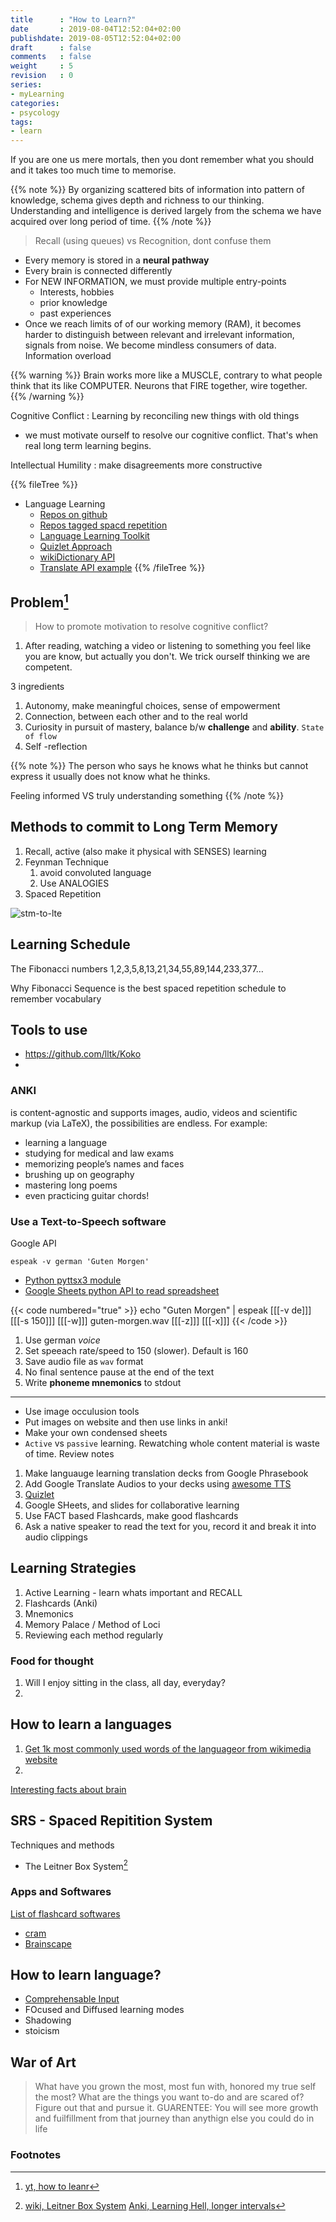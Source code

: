 ```yaml
---
title      : "How to Learn?"
date       : 2019-08-04T12:52:04+02:00
publishdate: 2019-08-05T12:52:04+02:00
draft      : false
comments   : false
weight     : 5
revision   : 0
series:
- myLearning
categories:
- psycology
tags:
- learn
---
```


If you are one us mere mortals, then you dont remember what you should and it takes too much time to memorise.

{{% note %}}
By organizing scattered bits of information into pattern of knowledge, schema gives
depth and richness to our thinking.
Understanding and intelligence is derived largely from the schema we have acquired
over long period of time.
{{% /note %}}

> Recall (using queues) vs Recognition, dont confuse them
<!-- more -->

* Every memory is stored in a **neural pathway**
* Every brain is connected differently
* For NEW INFORMATION, we must provide multiple entry-points
  * Interests, hobbies
  * prior knowledge
  * past experiences
* Once we reach limits of of our working memory (RAM), it becomes harder to distinguish between relevant
  and irrelevant information, signals from noise. We become mindless consumers of data. Information overload

{{% warning %}}
Brain works more like a MUSCLE, contrary to what people think that its like COMPUTER.
Neurons that FIRE together, wire together.
{{% /warning %}}

Cognitive Conflict
: Learning by reconciling new things with old things
* we must motivate ourself to resolve our cognitive conflict. That's when real long term learning begins.

Intellectual Humility
: make disagreements more constructive

{{% fileTree %}}
* Language Learning
  * [Repos on github](https://github.com/topics/language-learning)
  * [Repos tagged spacd repetition](https://github.com/topics/spaced-repetition)
  * [Language Learning Toolkit](https://github.com/lltk/lltk)
  * [Quizlet Approach](https://medium.com/tech-quizlet/spaced-repetition-for-all-cognitive-science-meets-big-data-in-a-procrastinating-world-59e4d2c8ede1)
  * [wikiDictionary API](https://en.wiktionary.org/w/api.php)
  * [Translate API example](https://www.chlehr.com/blog/2019-05-01-build-your-own-translator-with-vue/)
{{% /fileTree %}}

## Problem[^1]

> How to promote motivation to resolve cognitive conflict?

1. After reading, watching a video or listening to something you feel like you are know, but actually you don't. We trick ourself thinking we are competent.

3 ingredients

1. Autonomy, make meaningful choices, sense of empowerment
2. Connection, between each other and to the real world
3. Curiosity in pursuit of mastery, balance b/w **challenge** and **ability**. `State of flow`
4. Self -reflection

{{% note %}}
The person who says he knows what he thinks but cannot express it usually does not know what he thinks.

Feeling informed VS truly understanding something
{{% /note %}}

## Methods to commit to Long Term Memory

1. Recall, active (also make it physical with SENSES) learning
2. Feynman Technique
   1. avoid convoluted language
   2. Use ANALOGIES
3. Spaced Repetition

![stm-to-lte](stm-to-lte.png)

## Learning Schedule

The Fibonacci numbers 1,2,3,5,8,13,21,34,55,89,144,233,377…

Why Fibonacci Sequence is the best spaced repetition schedule to remember vocabulary

## Tools to use

* https://github.com/lltk/Koko
*


### ANKI

is content-agnostic and supports images, audio, videos and scientific markup (via LaTeX), the possibilities are endless. For example:

* learning a language
* studying for medical and law exams
* memorizing people’s names and faces
* brushing up on geography
* mastering long poems
* even practicing guitar chords!

### Use a Text-to-Speech software

Google API

```
espeak -v german 'Guten Morgen'
```
* [Python pyttsx3 module](https://pypi.org/project/pyttsx3/)
* [Google Sheets python API to read spreadsheet](https://developers.google.com/sheets/api/quickstart/python)

{{< code numbered="true" >}}
echo "Guten Morgen" | espeak [[[-v de]]] [[[-s 150]]] [[[-w]]] guten-morgen.wav [[[-z]]] [[[-x]]]
{{< /code >}}

1. Use german $voice$
2. Set speeach rate/speed to 150 (slower). Default is 160
3. Save audio file as `wav` format
4. No final sentence pause at the end of the text
5. Write **phoneme mnemonics** to stdout


---

* Use image occulusion tools
* Put images on website and then use links in anki!
* Make your own condensed sheets
* `Active` vs `passive` learning. Rewatching whole content material is waste of time. Review notes
1. Make languauge learning translation decks from Google Phrasebook
2. Add Google Translate Audios to your decks using [awesome TTS](https://ankiweb.net/shared/info/301952613)
3. [Quizlet](https://quizlet.com/)
4. Google SHeets, and slides for collaborative learning
5. Use FACT based Flashcards, make good flashcards
6. Ask a native speaker to read the text for you, record it and break it into audio clippings

## Learning Strategies

1. Active Learning - learn whats important and RECALL
2. Flashcards (Anki)
3. Mnemonics
4. Memory Palace / Method of Loci
5. Reviewing each method regularly

### Food for thought

1. Will I enjoy sitting in the class, all day, everyday?
2.

## How to learn a languages

1. [Get 1k most commonly used words of the language](https://1000mostcommonwords.com/1000-most-common-german-words/)[or from wikimedia website](https://en.wiktionary.org/wiki/Wiktionary:Frequency_lists#German)
2.

[Interesting facts about brain](https://faculty.washington.edu/chudler/ffacts.html)

## SRS - Spaced Repitition System

Techniques and methods

+ The Leitner Box System[^2]

### Apps and Softwares

[List of flashcard softwares](https://en.wikipedia.org/wiki/List_of_flashcard_software)

+ [cram](https://www.cram.com/)
+ [Brainscape](https://www.brainscape.com)

## How to learn language?

* [Comprehensable Input](https://youtu.be/fnUc_W3xE1w)
* FOcused and Diffused learning modes
* Shadowing
* stoicism

## War of Art

> What have you grown the most, most fun with, honored my true self the most?
What are the things you want to-do and are scared of?
Figure out that and pursue it.
GUARENTEE: You will see more growth and fuilfillment from that journey than anythign else you could do in life


### Footnotes

[^1]: [yt, how to leanr](https://youtu.be/V-UvSKe8jW4)
[^2]: [wiki, Leitner Box System](https://en.wikipedia.org/wiki/Leitner_system)
[Anki, Learning Hell, longer intervals](https://youtu.be/1XaJjbCSXT0)
